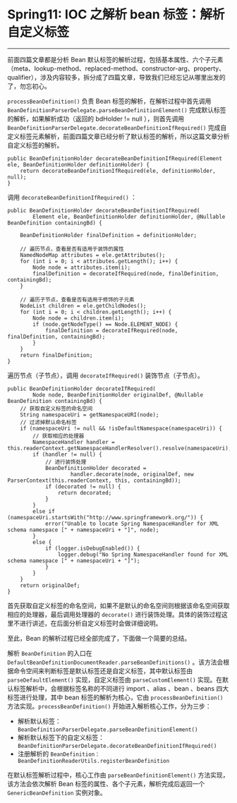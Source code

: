 # Spring11: IOC 之解析 bean 标签：解析自定义标签
---
前面四篇文章都是分析 Bean 默认标签的解析过程，包括基本属性、六个子元素（meta、lookup-method、replaced-method、constructor-arg、property、qualifier），涉及内容较多，拆分成了四篇文章，导致我们已经忘记从哪里出发的了，勿忘初心。

`processBeanDefinition()` 负责 Bean 标签的解析，在解析过程中首先调用 `BeanDefinitionParserDelegate.parseBeanDefinitionElement()` 完成默认标签的解析，如果解析成功（返回的 bdHolder != null ），则首先调用 `BeanDefinitionParserDelegate.decorateBeanDefinitionIfRequired()` 完成自定义标签元素解析，前面四篇文章已经分析了默认标签的解析，所以这篇文章分析自定义标签的解析。

```
public BeanDefinitionHolder decorateBeanDefinitionIfRequired(Element ele, BeanDefinitionHolder definitionHolder) {
    return decorateBeanDefinitionIfRequired(ele, definitionHolder, null);
}
```

调用 `decorateBeanDefinitionIfRequired()` ：
```
public BeanDefinitionHolder decorateBeanDefinitionIfRequired(
        Element ele, BeanDefinitionHolder definitionHolder, @Nullable BeanDefinition containingBd) {

    BeanDefinitionHolder finalDefinition = definitionHolder;

    // 遍历节点，查看是否有适用于装饰的属性
    NamedNodeMap attributes = ele.getAttributes();
    for (int i = 0; i < attributes.getLength(); i++) {
        Node node = attributes.item(i);
        finalDefinition = decorateIfRequired(node, finalDefinition, containingBd);
    }

    // 遍历子节点，查看是否有适用于修饰的子元素
    NodeList children = ele.getChildNodes();
    for (int i = 0; i < children.getLength(); i++) {
        Node node = children.item(i);
        if (node.getNodeType() == Node.ELEMENT_NODE) {
            finalDefinition = decorateIfRequired(node, finalDefinition, containingBd);
        }
    }
    return finalDefinition;
}
```

遍历节点（子节点），调用 `decorateIfRequired()` 装饰节点（子节点）。
```
public BeanDefinitionHolder decorateIfRequired(
        Node node, BeanDefinitionHolder originalDef, @Nullable BeanDefinition containingBd) {
    // 获取自定义标签的命名空间
    String namespaceUri = getNamespaceURI(node);
    // 过滤掉默认命名标签
    if (namespaceUri != null && !isDefaultNamespace(namespaceUri)) {
        // 获取相应的处理器
        NamespaceHandler handler = this.readerContext.getNamespaceHandlerResolver().resolve(namespaceUri);
        if (handler != null) {
            // 进行装饰处理
            BeanDefinitionHolder decorated =
                    handler.decorate(node, originalDef, new ParserContext(this.readerContext, this, containingBd));
            if (decorated != null) {
                return decorated;
            }
        }
        else if (namespaceUri.startsWith("http://www.springframework.org/")) {
            error("Unable to locate Spring NamespaceHandler for XML schema namespace [" + namespaceUri + "]", node);
        }
        else {
            if (logger.isDebugEnabled()) {
                logger.debug("No Spring NamespaceHandler found for XML schema namespace [" + namespaceUri + "]");
            }
        }
    }
    return originalDef;
}
```

首先获取自定义标签的命名空间，如果不是默认的命名空间则根据该命名空间获取相应的处理器，最后调用处理器的 `decorate()` 进行装饰处理。具体的装饰过程这里不进行讲述，在后面分析自定义标签时会做详细说明。

至此，Bean 的解析过程已经全部完成了，下面做一个简要的总结。

解析 `BeanDefinition` 的入口在 `DefaultBeanDefinitionDocumentReader.parseBeanDefinitions()` 。该方法会根据命令空间来判断标签是默认标签还是自定义标签，其中默认标签由 `parseDefaultElement()` 实现，自定义标签由 `parseCustomElement()` 实现。在默认标签解析中，会根据标签名称的不同进行 import 、alias 、bean 、beans 四大标签进行处理，其中 bean 标签的解析为核心，它由 `processBeanDefinition()` 方法实现。`processBeanDefinition()` 开始进入解析核心工作，分为三步：
+ 解析默认标签：`BeanDefinitionParserDelegate.parseBeanDefinitionElement()`
+ 解析默认标签下的自定义标签：`BeanDefinitionParserDelegate.decorateBeanDefinitionIfRequired()`
+ 注册解析的 `BeanDefinition：BeanDefinitionReaderUtils.registerBeanDefinition`

在默认标签解析过程中，核心工作由 `parseBeanDefinitionElement()` 方法实现，该方法会依次解析 Bean 标签的属性、各个子元素，解析完成后返回一个 `GenericBeanDefinition` 实例对象。

